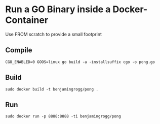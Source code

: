 Run a GO Binary inside a Docker-Container
=========================================

Use FROM scratch to provide a small footprint


Compile
-------

`CGO_ENABLED=0 GOOS=linux go build -a -installsuffix cgo -o pong.go`


Build
-----

`sudo docker build -t benjamingrogg/pong .`

Run
---

`sudo docker run -p 8888:8888 -ti benjamingrogg/pong`

